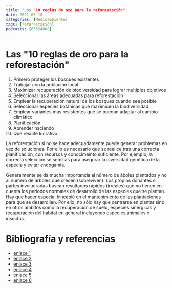```yaml
---
title: "Las "10 reglas de oro para la reforestación"
date: 2021-05-18
categories: [Medioambiente]
tags: [reforestación]
podcasts: [65324888]
---
```


# Las "10 reglas de oro para la reforestación"
1. Primero proteger los bosques existentes
2. Trabajar con la población local
3. Maximizar recuperación de biodiversidad para lograr multiples objetivos
4. Seleccionar las áreas adecuadas para reforestación
5. Emplear la recuperación natural de los bosques cuando sea posible
6. Seleccionar especies botánicas que maximicen la biodiversidad
7. Emplear variantes más resistentes que se puedan adaptar al cambio climático
8. Planificación
9. Aprender haciendo
10. Que resulte lucrativo

La reforestación si no se hace adecuadamente puede generar problemas en vez de soluciones. Por ello es necesario que se realice tras una correcta planificación, con recursos y conocimeinto suficiente. Por ejemplo, la correcta selección se semillas para asegurar la diversidad genética de la especia y evitar endogamia.

Generalmente se da mucha importancia al número de áboles plantados y no al numero de árboles que crecen (sobreviven). Los propios donantes o partes involucradas buscan resultados rápidos (irreales) que no tienen en cuenta los periodos normales de desarrollo de las especies que se plantan. Hay que hacer especial hincapié en el mantenimiento de las plantaciones para que se desarrollen. Por ello, no sólo hay que centrarse en plantar sino en otros ámbitos como la recuperación de suelo, especies sinérgicas y recuperación del hábitat en general incluyendo especies animales e insectos. 

# Bibliografía y referencias

- [enlace 1](https://www.kew.org/read-and-watch/10-golden-rules-for-reforestation)
- [enlace 2](https://www.bgci.org/news-events/scientists-lay-out-10-golden-rules-for-restoring-forests/)
- [enlace 3](https://onlinelibrary.wiley.com/doi/10.1111/gcb.15498)
- [enlace 4](https://www.worldagroforestry.org/publication/ten-golden-rules-reforestation-optimize-carbon-sequestration-biodiversity-recovery-and)
- [enlace 5](https://www.weforum.org/agenda/2021/03/10-golden-rules-for-planting-trees-could-help-save-the-planet/)
- [enlace 6](https://regenfarming.news/articles/1010-10-golden-rules-for-reforestation-show-how-to-plant-trees-the-right-way)


